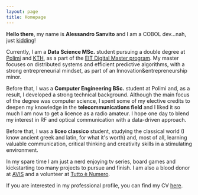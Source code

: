 ```yaml
---
layout: page
title: Homepage
---
```


**Hello there**, my name is **Alessandro Sanvito** and I am a COBOL dev...nah, 
just [kidding](https://i.redd.it/xjh798wltbz21.jpg)!

Currently, I am a **Data Science MSc.** student pursuing a double degree at 
[Polimi](https://www.polimi.it/en/) and [KTH](https://www.kth.se/en), 
as a part of the [EIT Digital Master program](https://masterschool.eitdigital.eu/programmes/dsc/).
My master focuses on distributed systems and efficient predictive algorithms, 
with a strong entrepreneurial mindset, as part of an Innovation&entrepreneurship minor.

Before that, I was a **Computer Engineering BSc.** student at Polimi and, as a result, I developed 
a strong technical background. Although the main focus of the degree was computer science, 
I spent some of my elective credits to deepen my knowledge in the **telecommunications field** and 
I liked it so much I am now to get a licence as a radio amateur. 
I hope one day to blend my interest in RF and optical communication with a data-driven approach.
 
Before that, I was a **liceo classico** student, studying the classical world (I know ancient
greek and latin, for what it's worth) and, most of all, learning valuable communication, 
critical thinking and creativity skills in a stimulating environment.

In my spare time I am just a nerd enjoying tv series, board games and kickstarting too many 
projects to pursue and finish. I am also a blood donor at [AVIS](https://www.avis.it/) and 
a volunteer at [Tutto è Numero](https://https://circolomatematico.org/).

If you are interested in my professional profile, you can find my CV [here](\public\Alessandro_Sanvito_CV.pdf).












